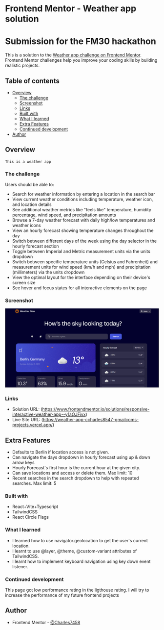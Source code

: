 # Frontend Mentor - Weather app solution

# Submission for the FM30 hackathon

This is a solution to the [Weather app challenge on Frontend Mentor](https://www.frontendmentor.io/challenges/weather-app-K1FhddVm49). Frontend Mentor challenges help you improve your coding skills by building realistic projects. 

## Table of contents

- [Overview](#overview)
  - [The challenge](#the-challenge)
  - [Screenshot](#screenshot)
  - [Links](#links)
  - [Built with](#built-with)
  - [What I learned](#what-i-learned)
  - [Extra Features](#extra-features)
  - [Continued development](#continued-development)
- [Author](#author)


## Overview

    This is a weather app 

### The challenge

Users should be able to:

- Search for weather information by entering a location in the search bar
- View current weather conditions including temperature, weather icon, and location details
- See additional weather metrics like "feels like" temperature, humidity percentage, wind speed, and precipitation amounts
- Browse a 7-day weather forecast with daily high/low temperatures and weather icons
- View an hourly forecast showing temperature changes throughout the day
- Switch between different days of the week using the day selector in the hourly forecast section
- Toggle between Imperial and Metric measurement units via the units dropdown 
- Switch between specific temperature units (Celsius and Fahrenheit) and measurement units for wind speed (km/h and mph) and precipitation (millimeters) via the units dropdown
- View the optimal layout for the interface depending on their device's screen size
- See hover and focus states for all interactive elements on the page

### Screenshot

![](./screenshot.png)

### Links

- Solution URL: (https://www.frontendmentor.io/solutions/responsive-interactive-weather-app--y1aOJFivx)
- Live Site URL: (https://weather-app-ccharles8547-gmailcoms-projects.vercel.app/)

## Extra Features

- Defaults to Berlin if location access is not given.
- Can navigate the days dropdown in hourly forecast using up & down arrow keys
- Hourly Forecast's first hour is the current hour at the given city.
- Can save locations and access or delete them. Max limit: 10
- Recent searches in the search dropdown to help with repeated searches. Max limit: 5


### Built with

- React+Vite+Typescript
- TailwindCSS
- React Circle Flags


### What I learned

- I learned how to use navigator.geolocation to get the user's current location.
- I learnt to use @layer, @theme, @custom-variant attributes of TailwindCSS.
- I learnt how to implement keyboard navigation using key down event listener.

### Continued development

This page got low performance rating in the ligthouse rating. I will try to increase the performance of my future frontend projects

## Author

- Frontend Mentor - [@Charles7458](https://www.frontendmentor.io/profile/Charles7458)
